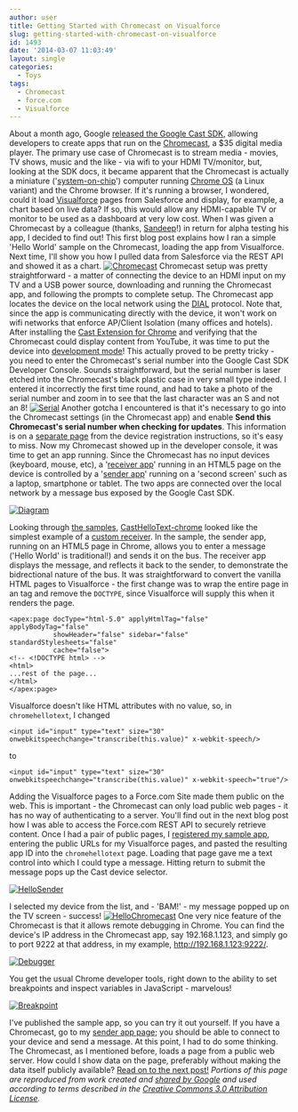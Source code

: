 ```yaml
---
author: user
title: Getting Started with Chromecast on Visualforce
slug: getting-started-with-chromecast-on-visualforce
id: 1493
date: '2014-03-07 11:03:49'
layout: single
categories:
  - Toys
tags:
  - Chromecast
  - force.com
  - Visualforce
---
```


About a month ago, Google [released the Google Cast SDK](http://googledevelopers.blogspot.com/2014/02/ready-to-cast-chromecast-now-open-to.html), allowing developers to create apps that run on the [Chromecast](http://www.google.com/chromecast), a $35 digital media player. The primary use case of Chromecast is to stream media - movies, TV shows, music and the like - via wifi to your HDMI TV/monitor, but, looking at the SDK docs, it became apparent that the Chromecast is actually a miniature ('[system-on-chip](http://en.wikipedia.org/wiki/System_on_a_chip)') computer running [Chrome OS](http://en.wikipedia.org/wiki/Chrome_OS) (a Linux variant) and the Chrome browser. If it's running a browser, I wondered, could it load [Visualforce](http://wiki.developerforce.com/page/An_Introduction_to_Visualforce) pages from Salesforce and display, for example, a chart based on live data? If so, this would allow any HDMI-capable TV or monitor to be used as a dashboard at very low cost. When I was given a Chromecast by a colleague (thanks, [Sandeep](https://twitter.com/cloudysan)!) in return for alpha testing his app, I decided to find out! This first blog post explains how I ran a simple 'Hello World' sample on the Chromecast, loading the app from Visualforce. Next time, I'll show you how I pulled data from Salesforce via the REST API and showed it as a chart. [![Chromecast](images/Chromecast-300x225.jpg)](images/Chromecast.jpg) Chromecast setup was pretty straightforward - a matter of connecting the device to an HDMI input on my TV and a USB power source, downloading and running the Chromecast app, and following the prompts to complete setup. The Chromecast app locates the device on the local network using the [DIAL](http://en.wikipedia.org/wiki/DIscovery_And_Launch) protocol. Note that, since the app is communicating directly with the device, it won't work on wifi networks that enforce AP/Client Isolation (many offices and hotels). After installing the [Cast Extension for Chrome](https://chrome.google.com/webstore/detail/google-cast/boadgeojelhgndaghljhdicfkmllpafd) and verifying that the Chromecast could display content from YouTube, it was time to put the device into [development mode](https://developers.google.com/cast/docs/registration#RegisterDevice)! This actually proved to be pretty tricky - you need to enter the Chromecast's serial number into the Google Cast SDK Developer Console. Sounds straightforward, but the serial number is laser etched into the Chromecast's black plastic case in very small type indeed. I entered it incorrectly the first time round, and had to take a photo of the serial number and zoom in to see that the last character was an S and not an 8! [![Serial](images/Serial-241x300.png)](images/Serial.png) Another gotcha I encountered is that it's necessary to go into the Chromecast settings (in the Chromecast app) and enable **Send this Chromecast's serial number when checking for updates**. This information is on a [separate page](https://developers.google.com/cast/docs/developers#Get_started) from the device registration instructions, so it's easy to miss. Now my Chromecast showed up in the developer console, it was time to get an app running. Since the Chromecast has no input devices (keyboard, mouse, etc), a '[receiver app](https://developers.google.com/cast/docs/receiver_apps)' running in an HTML5 page on the device is controlled by a '[sender app](https://developers.google.com/cast/docs/sender_apps)' running on a 'second screen' such as a laptop, smartphone or tablet. The two apps are connected over the local network by a message bus exposed by the Google Cast SDK.

[![Diagram](images/Diagram.png)](https://developers.google.com/cast/)

Looking through [the samples](https://github.com/googlecast), [CastHelloText-chrome](https://github.com/googlecast/CastHelloText-chrome) looked like the simplest example of a [custom receiver](https://developers.google.com/cast/docs/custom_receiver). In the sample, the sender app, running on an HTML5 page in Chrome, allows you to enter a message ('Hello World' is traditional!) and sends it on the bus. The receiver app displays the message, and reflects it back to the sender, to demonstrate the bidrectional nature of the bus. It was straightforward to convert the vanilla HTML pages to Visualforce - the first change was to wrap the entire page in an tag and remove the `DOCTYPE`, since Visualforce will supply this when it renders the page.

```
<apex:page docType="html-5.0" applyHtmlTag="false" applyBodyTag="false"
           showHeader="false" sidebar="false" standardStylesheets="false"
           cache="false">
<!-- <!DOCTYPE html> -->
<html>
...rest of the page...
</html>
</apex:page>
```

Visualforce doesn't like HTML attributes with no value, so, in `chromehellotext`, I changed

```
<input id="input" type="text" size="30" onwebkitspeechchange="transcribe(this.value)" x-webkit-speech/>
```

to

```
<input id="input" type="text" size="30" onwebkitspeechchange="transcribe(this.value)" x-webkit-speech="true"/>
```

Adding the Visualforce pages to a Force.com Site made them public on the web. This is important - the Chromecast can only load public web pages - it has no way of authenticating to a server. You'll find out in the next blog post how I was able to access the Force.com REST API to securely retrieve content. Once I had a pair of public pages, I [registered my sample app](https://developers.google.com/cast/docs/registration#RegisterApp), entering the public URLs for my Visualforce pages, and pasted the resulting app ID into the `chromehellotext` page. Loading that page gave me a text control into which I could type a message. Hitting return to submit the message pops up the Cast device selector.

[![HelloSender](images/HelloSender.png)](images/HelloSender.png)

I selected my device from the list, and - 'BAM!' - my message popped up on the TV screen - success! [![HelloChromecast](images/HelloChromecast-300x225.jpg)](images/HelloChromecast.jpg) One very nice feature of the Chromecast is that it allows remote debugging in Chrome. You can find the device's IP address in the Chromecast app, say 192.168.1.123, and simply go to port 9222 at that address, in my example, http://192.168.1.123:9222/.

[![Debugger](images/Debugger.png)](images/Debugger.png)

You get the usual Chrome developer tools, right down to the ability to set breakpoints and inspect variables in JavaScript - marvelous!

[![Breakpoint](images/Breakpoint.png)](images/Breakpoint.png)

I've published the sample app, so you can try it out yourself. If you have a Chromecast, go to my [sender app page](https://patdevorg-developer-edition.na9.force.com/chromehellotext); you should be able to connect to your device and send a message. At this point, I had to do some thinking. The Chromecast, as I mentioned before, loads a page from a public web server. How could I show data on the page, preferably without making the data itself publicly available? [Read on to the next post!](display-any-visualforce-page-on-google-chromecast) _Portions of this page are reproduced from work created and [shared by Google](https://developers.google.com/readme/policies/) and used according to terms described in the [Creative Commons 3.0 Attribution License](http://creativecommons.org/licenses/by/3.0/)._